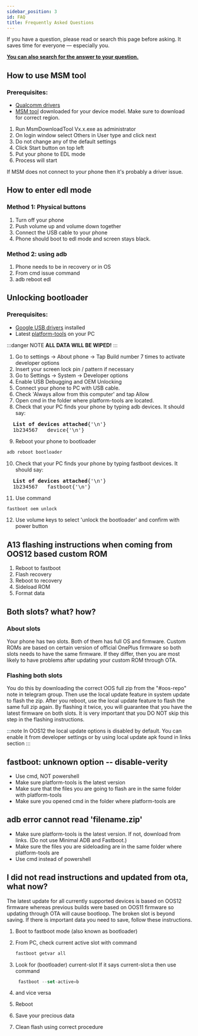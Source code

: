 ```yaml
---
sidebar_position: 3
id: FAQ
title: Frequently Asked Questions
---
```


If you have a question, please read or search this page before asking. It saves time for everyone — especially you.

**[You can also search for the answer to your question.](/search)**

## How to use MSM tool

### Prerequisites:
- [Qualcomm drivers](https://drive.google.com/file/d/1zKPFtcc2X_Nf70mcvn9TBu60bHl6Q3cP)
- [MSM tool](https://onepluscommunityserver.com/list/Unbrick_Tools/) downloaded for your device model. Make sure to download for correct region.

1. Run MsmDownloadTool Vx.x.exe as administrator
2. On login window select Others in User type and click next
3. Do not change any of the default settings
4. Click Start button on top left
5. Put your phone to EDL mode
6. Process will start

If MSM does not connect to your phone then it's probably a driver issue.

## How to enter edl mode

### Method 1: Physical buttons
1. Turn off your phone
2. Push volume up and volume down together
3. Connect the USB cable to your phone
4. Phone should boot to edl mode and screen stays black.
### Method 2: using adb
1. Phone needs to be in recovery or in OS
2. From cmd issue command
3. adb reboot edl

## Unlocking bootloader

### Prerequisites:

- [Google USB drivers](https://dl.google.com/android/repository/latest_usb_driver_windows.zip) installed 
- Latest [platform-tools](https://developer.android.com/studio/releases/platform-tools) on your PC

:::danger NOTE
**ALL DATA WILL BE WIPED!**
:::

1. Go to settings -> About phone -> Tap Build number 7 times to activate developer options
2. Insert your screen lock pin / pattern if necessary
3. Go to Settings -> System -> Developer options
4. Enable USB Debugging and OEM Unlocking
5. Connect your phone to PC with USB cable.
6. Check 'Always allow from this computer' and tap Allow
7. Open cmd in the folder where platform-tools are located.
8. Check that your PC finds your phone by typing adb devices. It should say:
 <pre>
  <b>List of devices attached</b>{'\n'}
  1b234567   device{'\n'}
</pre>
9. Reboot your phone to bootloader
  ```js
  adb reboot bootloader
  ```
10. Check that your PC finds your phone by typing fastboot devices. It should say:
<pre>
  <b>List of devices attached</b>{'\n'}
  1b234567   fastboot{'\n'}
</pre>

11.  Use command
  ```js
  fastboot oem unlock
  ```
12. Use volume keys to select 'unlock the bootloader' and confirm with power button

## A13 flashing instructions when coming from OOS12 based custom ROM

1. Reboot to fastboot
2. Flash recovery
3. Reboot to recovery
4. Sideload ROM
5. Format data

## Both slots? what? how?

### About slots
Your phone has two slots. Both of them has full OS and firmware. Custom ROMs are based on certain version of official OnePlus firmware so both slots needs to have the same firmware. If they differ, then you are most likely to have problems after updating your custom ROM through OTA.

### Flashing both slots
You do this by downloading the correct OOS full zip from the "#oos-repo" note in telegram group. Then use the local update feature in system update to flash the zip. After you reboot, use the local update feature to flash the same full zip again. By flashing it twice, you will guarantee that you have the latest firmware on both slots. It is very important that you DO NOT skip this step in the flashing instructions.

:::note 
In OOS12 the local update options is disabled by default. You can enable it from developer settings or by using local update apk found in links section
:::

## fastboot: unknown option -- disable-verity

- Use cmd, NOT powershell
- Make sure platform-tools is the latest version
- Make sure that the files you are going to flash are in the same folder with platform-tools
- Make sure you opened cmd in the folder where platform-tools are

## adb error cannot read 'filename.zip'

- Make sure platform-tools is the latest version. If not, download from links. (Do not use Minimal ADB and Fastboot.)
- Make sure the files you are sideloading are in the same folder where platform-tools are
- Use cmd instead of powershell

## I did not read instructions and updated from ota, what now?

The latest update for all currently supported devices is based on OOS12 firmware whereas previous builds were based on OOS11 firmware so updating through OTA will cause bootloop. The broken slot is beyond saving. If there is important data you need to save, follow these instructions.

1. Boot to fastboot mode (also known as bootloader)
2. From PC, check current active slot with command

    ```js
    fastboot getvar all
    ```

3. Look for (bootloader) current-slot If it says current-slot:a then use command
   
   ```js
    fastboot --set-active=b
   ```

4. and vice versa

5. Reboot
6. Save your precious data
7. Clean flash using correct procedure

